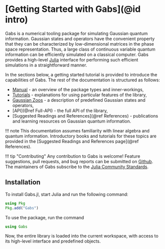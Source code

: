 # [Getting Started with Gabs](@id intro)

Gabs is a numerical tooling package for simulating Gaussian quantum information.
Gaussian states and operators have the convenient property that they can be
characterized by low-dimensional matrices in the phase space representation.
Thus, a large class of continuous variable quantum information can be efficiently
simulated on a classical computer. Gabs provides a high-level [Julia](https://julialang.org) interface for performing such efficient simulations in a straightforward manner.

In the sections below, a getting started tutorial is provided to introduce the capabilities of Gabs. The rest of the documentation is structured as follows:

- [Manual](@ref) - an overview of the package types and inner-workings,
- [Tutorials](@ref) - explanations for using particular features of the library,
- [Gaussian Zoos](@ref) - a description of predefined Gaussian states and operators,
- [API](@ref Full-API) - the full API of the library,
- [Suggested Readings and References](@ref References) - publications and learning resources on Gaussian quantum information.

!!! note
    This documentation assumes familiarity with linear algebra and quantum information.
    Introductory books and tutorials for these topics are provided in the [Suggested Readings and References page](@ref References).

!!! tip "Contributing"
    Any contribution to Gabs is welcome! Feature suggestions, pull requests, and bug reports
    can be submitted on [Github](https://github.com/apkille/Gabs.jl). The maintainers of Gabs
    subscribe to the [Julia Community Standards](https://julialang.org/community/standards/).

## Installation

To install Gabs.jl, start Julia and run the following command:

```julia
using Pkg
Pkg.add("Gabs")
```
To use the package, run the command

```julia
using Gabs
```

Now, the entire library is loaded into the current workspace, with access to its
high-level interface and predefined objects.
